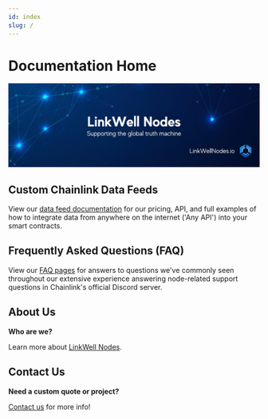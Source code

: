 ```yaml
---
id: index
slug: /
---
```


# Documentation Home

![dr-workflow](/img/banner-x.jpeg)

## Custom Chainlink Data Feeds

View our [data feed documentation](/services/direct-request-jobs/Jobs-and-Pricing) for our pricing, API, and full examples of how to integrate data from anywhere on the internet ('Any API') into your smart contracts.

## Frequently Asked Questions (FAQ)

View our [FAQ pages](/knowledgebase/FAQ) for answers to questions we've commonly seen throughout our extensive experience answering node-related support questions in Chainlink's official Discord server.

## About Us

**Who are we?** 

Learn more about [LinkWell Nodes](/About).

## Contact Us

**Need a custom quote or project?** 

[Contact us](https://linkwellnodes.io/Home.html#contact-us) for more info!